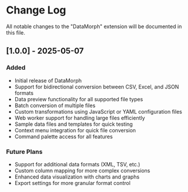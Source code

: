 # Change Log

All notable changes to the "DataMorph" extension will be documented in this file.

## [1.0.0] - 2025-05-07

### Added

- Initial release of DataMorph
- Support for bidirectional conversion between CSV, Excel, and JSON formats
- Data preview functionality for all supported file types
- Batch conversion of multiple files
- Custom transformations using JavaScript or YAML configuration files
- Web worker support for handling large files efficiently
- Sample data files and templates for quick testing
- Context menu integration for quick file conversion
- Command palette access for all features

### Future Plans

- Support for additional data formats (XML, TSV, etc.)
- Custom column mapping for more complex conversions
- Enhanced data visualization with charts and graphs
- Export settings for more granular format control
